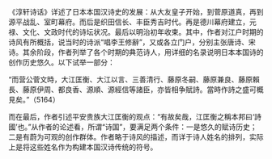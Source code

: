 《淳轩诗话》详述了日本本国汉诗史的发展：从大友皇子开始，到菅原道真，再到源平战乱、室町幕府。而后是织田信长、丰臣秀吉时代。再是德川幕府建立，元禄、文化、文政时代的诗坛状况。最后以明治初年收束。其中，作者对江户时期的诗风有所概括，说当时的诗派“唱李王修辭”，又或各立门户，分别主张唐诗、宋诗。其余阶段，作者列举了各个时期的典范诗人，用详细的名录说明日本本国诗的创作历史悠久。以下试举一部分：

“而营公菅文時，大江匡衡、大江以言、三善清行、藤原冬嗣、藤原兼良、藤原賴長、藤原伊周、都良香、源順、源經信等諸臣，亦皆相争賦詩。當時作詩之盛可概見矣。”（5164）

而在最后，作者引述平安贵族大江匡衡的观点：“有故矣哉，江匡衡之稱本邦曰‘詩國’也。”从作者的论述看，所谓“诗国”，要满足两个条件：一是悠久的赋诗历史；二是有蔚为可观的创作群体。作者略于诗风的描述，而详于诗人姓名的排列，实际上是将这些姓名作为构建本国汉诗传统的符号。